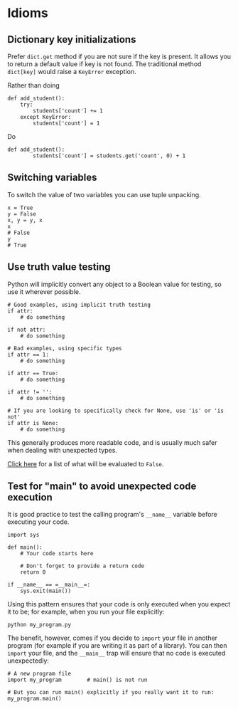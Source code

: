 # Idioms



## Dictionary key initializations


Prefer `dict.get` method if you are not sure if the key is present. It allows you to return a default value if key is not found. The traditional method `dict[key]` would raise a `KeyError` exception.

Rather than doing

```
def add_student():
    try:
        students['count'] += 1
    except KeyError:
        students['count'] = 1

```

Do

```
def add_student():
        students['count'] = students.get('count', 0) + 1

```



## Switching variables


To switch the value of two variables you can use tuple unpacking.

```
x = True 
y = False 
x, y = y, x 
x
# False 
y
# True

```



## Use truth value testing


Python will implicitly convert any object to a Boolean value for testing, so use it wherever possible.

```
# Good examples, using implicit truth testing
if attr:
    # do something

if not attr:
    # do something

# Bad examples, using specific types
if attr == 1:
    # do something

if attr == True:
    # do something

if attr != '':
    # do something

# If you are looking to specifically check for None, use 'is' or 'is not'
if attr is None:
    # do something

```

This generally produces more readable code, and is usually much safer when dealing with unexpected types.

[Click here](https://docs.python.org/3/library/stdtypes.html#truth-value-testing) for a list of what will be evaluated to `False`.



## Test for "__main__" to avoid unexpected code execution


It is good practice to test the calling program's `__name__` variable before executing your code.

```
import sys

def main():
    # Your code starts here

    # Don't forget to provide a return code
    return 0

if __name__ == =__main__=:
    sys.exit(main())

```

Using this pattern ensures that your code is only executed when you expect it to be; for example, when you run your file explicitly:

```
python my_program.py

```

The benefit, however, comes if you decide to `import` your file in another program (for example if you are writing it as part of a library). You can then `import` your file, and the `__main__` trap will ensure that no code is executed unexpectedly:

```
# A new program file
import my_program        # main() is not run

# But you can run main() explicitly if you really want it to run:
my_program.main()

```

